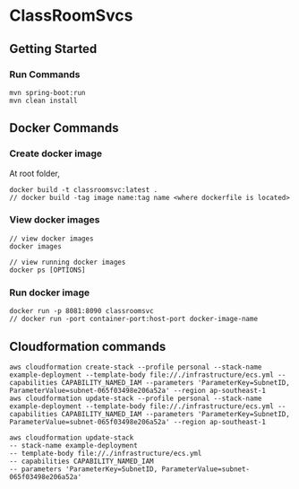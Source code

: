# ClassRoomSvcs

## Getting Started

### Run Commands
```aidl
mvn spring-boot:run
mvn clean install
```

## Docker Commands

### Create docker image
At root folder,
```aidl
docker build -t classroomsvc:latest . 
// docker build -tag image name:tag name <where dockerfile is located>
```

### View docker images
```aidl
// view docker images
docker images

// view running docker images
docker ps [OPTIONS]
```

### Run docker image
```aidl
docker run -p 8081:8090 classroomsvc
// docker run -port container-port:host-port docker-image-name
```

## Cloudformation commands
```aidl
aws cloudformation create-stack --profile personal --stack-name example-deployment --template-body file://./infrastructure/ecs.yml --capabilities CAPABILITY_NAMED_IAM --parameters 'ParameterKey=SubnetID, ParameterValue=subnet-065f03498e206a52a' --region ap-southeast-1
aws cloudformation update-stack --profile personal --stack-name example-deployment --template-body file://./infrastructure/ecs.yml --capabilities CAPABILITY_NAMED_IAM --parameters 'ParameterKey=SubnetID, ParameterValue=subnet-065f03498e206a52a' --region ap-southeast-1

aws cloudformation update-stack 
-- stack-name example-deployment
-- template-body file://./infrastructure/ecs.yml
-- capabilities CAPABILITY_NAMED_IAM
-- parameters 'ParameterKey=SubnetID, ParameterValue=subnet-065f03498e206a52a'

 
```